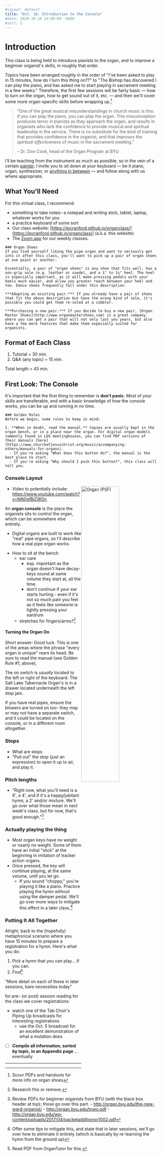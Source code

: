 ```yaml
---
#layout: default
title: "Oct. 18: Introduction to the Console"
#date: 2020-10-18 14:00:00 -0600
#sort: 1
---
```


# Introduction
This class is being held to introduce pianists to the organ, and to improve a beginner organist's skills, in roughly that order.

Topics have been arranged roughly in the order of "I've been asked to play in 15 minutes, how do I turn this thing on??" to "The Bishop has discovered I can play the piano, and has asked me to start playing in sacrament meeting in a few weeks." Therefore, the first few sessions will be fairly basic &mdash; how to turn on the organ, how to get sound out of it, etc. &mdash; and then we'll cover some more organ-specific skills before wrapping up.[^3]

[^3]: Scour PDFs and handouts for more info on organ shoes

> “One of the great musical misunderstandings in church music is this: if you can play the piano, you can play the organ. This misconception produces terror in pianists as they approach the organ, and results in organists who lack the confidence to provide musical and spiritual leadership in the service. There is no substitute for the kind of training that provides confidence in the organist, and that *improves the spiritual effectiveness* of music in the sacrament meeting.”
>
> &ndash; Dr. Don Cook, head of the Organ Program at BYU

I’ll be teaching from the instrument as much as possible, so in the vein of a certain [painter](https://en.wikipedia.org/wiki/Bob_Ross), I invite you to sit down at your keyboard &mdash; be it piano, organ, synthesizer, or [anything in between](https://youtu.be/ncY5eo0UiTo) &mdash; and follow along with us where appropriate.

<p style="display:none;">
  **Introductions.** Let's go around the Zoom call and introduce ourselves. Who are you? How long have you been playing the organ? What do you want to get out of this class?
</p>

## What You'll Need
For this virtual class, I recommend:
- something to take notes&ndash; a notepad and writing stick, tablet, laptop, whatever works for you
- a practice keyboard of some sort
- Our class website: [https://jpcranford.github.io/organclass/](https://jpcranford.github.io/organclass/) (a.k.a. this website)
- The [Zoom app](https://zoom.us/support/download) for our weekly classes.

```note
### Organ Shoes
If you find yourself liking the pipe organ and want to seriously get into it after this class, you'll want to pick up a pair of organ shoes at one point or another.

Essentially, a pair of "organ shoes" is any shoe that fits well, has a non-grip sole (e.g. leather or suede), and a 1" to 1¼" heel. The heel is especially important, as it will make pressing pedals with your heels much easier, and allow you greater reach between your heel and toe. Dance shoes frequently fall under this description.

***Adapting an existing pair.*** If you already have a pair of shoes that fit the above description but have the wrong kind of sole, it's possible you could get them re-soled at a cobbler.

***Purchasing a new pair.*** If you decide to buy a new pair, [Organ Master Shoes](http://www.organmastershoes.com) is a great company where you can get a pair that will not only last you years, but also have a few more features that make them especially suited for organists.

```
## Format of Each Class
1. Tutorial = 30 min.
2. Q&A (any topic) = 15 min.

Total length = 45 min.

## First Look: The Console
It's important that the first thing to remember is **don't panic**. Most of your skills are transferable, and with a basic knowledge of how the console works, you can be up and running in no time.

```tip
### Golden Rules
Before we begin, some rules to keep in mind:

1. **When in doubt, read the manual.** Copies are usually kept in the organ bench, or in a place near the organ. For digital organ models commonly found in LDS meetinghouses, you can find PDF versions of their manuals [here](https://www.churchofjesuschrist.org/music/accompanying-others/manuals-for-organs).
  - If you're asking "What does this button do?", the manual is the best place to start.
  - If you're asking "Why should I push this button?", this class will tell you.
```

### Console Layout
<a title="Pearson
Pearson Scott Foresman / Public domain" href="https://commons.wikimedia.org/wiki/File:Organ_(PSF).png"><img alt="Organ (PSF)" src="https://upload.wikimedia.org/wikipedia/commons/thumb/b/b9/Organ_%28PSF%29.png/640px-Organ_%28PSF%29.png" style="float:right;width:50%;max-width:320px;"></a>

- Video to potentially include: https://www.youtube.com/watch?v=NN0gfBjZWOc

An **organ console** is the place the organists sits to control the organ, which can be somewhere else entirely.
  - Digital organs are built to work like "real" pipe organs, so I'll describe how a real pipe organ works.

* How to sit at the bench
  - ear care
    - esp. important as the organ doesn't have decay- keys sound at same volume they start at, all the time.
    - don't continue if your ear starts hurting - even if it's not so much pain you feel as it feels like someone is lightly pressing your eardrum
  - stretches for fingers/arms?[^2]

#### Turning the Organ On
Short answer: Good luck. This is one of the areas where the phrase "every organ is unique" rears its head. Be sure to read the manual (see Golden Rule #1, above),

The on switch is *usually* located to the left or right of the keyboard. The Salt Lake Tabernacle Organ's is in a drawer located underneath the left stop jam.

If you have real pipes, ensure the blowers are turned on too- they may or may not have a separate switch, and it could be located on the console, or in a different room altogether.

### Stops
  - What are stops
  - "Pull out" the stop (just an expression) to open it up to air, and play it.

### Pitch lengths
- "Right now, what you'll need is a 8', a 4', and if it's a happy/jubilant hymn, a 2' and/or mixture. We'll go over what those mean in next week's class, but for now, that's good enough."[^1]

### Actually playing the thing
  - Most organ keys have no weight or nearly no weight. Some of them have an initial "stick" at the beginning in imitation of tracker action organs.
  - Once pressed, the key will continue playing, at the same volume, until you let go.
    - If you sound "choppy," you're playing it like a piano. Practice playing the hymn without using the damper pedal. We'll go over more ways to mitigate this effect in a later class.[^4]

### Putting It All Together
Alright, back to the (hopefully) metaphorical scenario where you have 15 minutes to prepare a registration for a hymn. Here's what you do:

1. Pick a hymn that you can play... if you can.
2. Find[^7]

[^1]: Review PDFs for beginner organists from BYU (with the black box header at top); those go over this part. - http://organ.byu.edu/the-new-ward-organist/ - http://organ.byu.edu/tnwo.pdf - http://organ.byu.edu/wp-content/uploads/2017/04/packetadditionsv1002.pdf
[^2]: Research this or remove.
[^4]: Offer some tips to mitigate this, and state that in later sessions, we'll go over how to eliminate it entirely (which is basically by re-learning the hymn from the ground up)
[^7]: Read PDF from OrganTutor for this.

"More detail on each of these in later sessions, bare necessities today"


for pre- (or post) session reading for the class we cover registrations:
- watch one of the Tab Choir's Piping Up broadcasts for interesting registrations
  - use the Oct. 5 broadcast for an excellent demonstration of what a mutation does

- [ ] **Compile all information, sorted by topic, in an Appendix page** ... eventually

---
